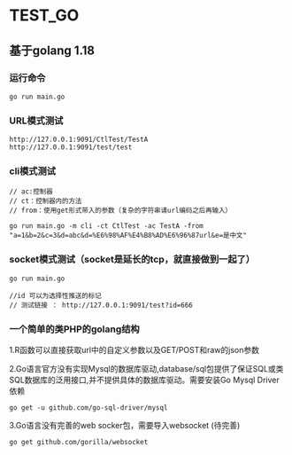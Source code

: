 # TEST_GO
## 基于golang 1.18

### 运行命令
```
go run main.go
```

### URL模式测试
```
http://127.0.0.1:9091/CtlTest/TestA
http://127.0.0.1:9091/test/test
```

### cli模式测试
```
// ac:控制器
// ct：控制器内的方法
// from：使用get形式带入的参数（复杂的字符串请url编码之后再输入）

go run main.go -m cli -ct CtlTest -ac TestA -from "a=1&b=2&c=3&d=abc&d=%E6%98%AF%E4%B8%AD%E6%96%87url&e=是中文"
```

### socket模式测试（socket是延长的tcp，就直接做到一起了）
```
go run main.go

//id 可以为选择性推送的标记
// 测试链接 ： http://127.0.0.1:9091/test?id=666
```

### 一个简单的类PHP的golang结构
1.R函数可以直接获取url中的自定义参数以及GET/POST和raw的json参数

2.Go语言官方没有实现Mysql的数据库驱动,database/sql包提供了保证SQL或类SQL数据库的泛用接口,并不提供具体的数据库驱动。需要安装Go Mysql Driver 依赖
```
go get -u github.com/go-sql-driver/mysql
```
 
3.Go语言没有完善的web socker包，需要导入websocket (待完善)
```
go get github.com/gorilla/websocket
```